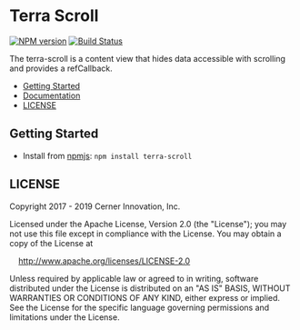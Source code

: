 # Terra Scroll

[![NPM version](https://badgen.net/npm/v/terra-scroll)](https://www.npmjs.org/package/terra-scroll)
[![Build Status](https://badgen.net/travis/cerner/terra-core)](https://travis-ci.com/cerner/terra-core)

The terra-scroll is a content view that hides data accessible with scrolling and provides a refCallback.

- [Getting Started](#getting-started)
- [Documentation](https://github.com/cerner/terra-core/tree/master/packages/terra-scroll/docs)
- [LICENSE](#license)

## Getting Started

- Install from [npmjs](https://www.npmjs.com): `npm install terra-scroll`

## LICENSE

Copyright 2017 - 2019 Cerner Innovation, Inc.

Licensed under the Apache License, Version 2.0 (the "License"); you may not use this file except in compliance with the License. You may obtain a copy of the License at

&nbsp;&nbsp;&nbsp;&nbsp;http://www.apache.org/licenses/LICENSE-2.0

Unless required by applicable law or agreed to in writing, software distributed under the License is distributed on an "AS IS" BASIS, WITHOUT WARRANTIES OR CONDITIONS OF ANY KIND, either express or implied. See the License for the specific language governing permissions and limitations under the License.
